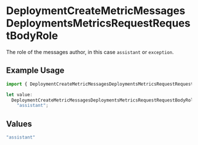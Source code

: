# DeploymentCreateMetricMessagesDeploymentsMetricsRequestRequestBodyRole

The role of the messages author, in this case `assistant` or `exception`.

## Example Usage

```typescript
import { DeploymentCreateMetricMessagesDeploymentsMetricsRequestRequestBodyRole } from "@orq-ai/node/models/operations";

let value:
  DeploymentCreateMetricMessagesDeploymentsMetricsRequestRequestBodyRole =
    "assistant";
```

## Values

```typescript
"assistant"
```